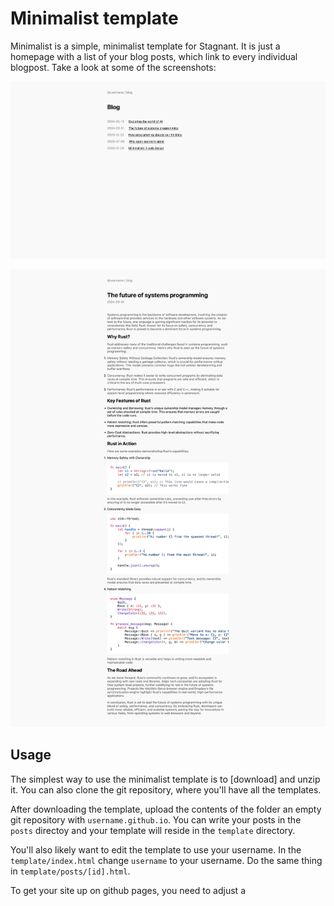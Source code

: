 # Minimalist template

Minimalist is a simple, minimalist template for Stagnant. It is just a homepage with a list of your blog posts, which link to every individual blogpost. Take a look at some of the screenshots:

![An image of the post list](images/post-list.png)

![An image of a single post opened](images/post-page.png)

## Usage

The simplest way to use the minimalist template is to [download] and unzip it. You can also clone the git repository, where you'll have all the templates.

After downloading the template, upload the contents of the folder an empty git repository with `username.github.io`. You can write your posts in the `posts` directoy and your template will reside in the `template` directory.

You'll also likely want to edit the template to use your username. In the `template/index.html` change `username` to your username. Do the same thing in `template/posts/[id].html`.

To get your site up on github pages, you need to adjust a 